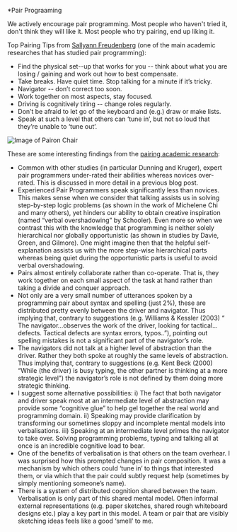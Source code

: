 *Pair Prograaming

We actively encourage pair programming. Most people who haven't tried it, don't think they will like it. Most people who try pairing, end up liking it.

Top Pairing Tips from [Sallyann Freudenberg](http://salfreudenberg.wordpress.com/2013/11/16/10-years-of-thinking-about-pair-programming/) (one of the main academic researches that has studied pair programming):

* Find  the  physical  set-­-up  that  works  for  you  --  think  about  what  you  are  losing  /  gaining  and  work  out  how  to  best  compensate.
* Take  breaks.  Have  quiet  time.  Stop  talking  for  a  minute  if  it’s  tricky.
* Navigator  --  don’t  correct  too  soon.
* Work  together  on  most  aspects,  stay  focused.
* Driving  is  cognitively  tiring  --  change  roles  regularly.
* Don’t  be  afraid  to  let  go  of  the  keyboard  and  (e.g.)  draw  or  make  lists.
* Speak  at  such  a  level  that  others  can  ‘tune  in’,  but  not  so  loud  that  they’re  unable  to  ‘tune
out’.



![Image of Pairon Chair](https://cdn.rawgit.com/StevenACoffman/Pico/master/topics/images/  "Pairon Chair")

These are some interesting findings from the [pairing academic research](http://salfreudenberg.wordpress.com/2013/11/16/10-years-of-thinking-about-pair-programming/):

* Common with other studies (in particular Dunning and Kruger), expert pair programmers under-rated their abilities whereas novices over-rated. This is discussed in more detail in a previous blog post.
* Experienced Pair Programmers speak significantly less than novices. This makes sense when we consider that talking assists us in solving step-by-step logic problems (as shown in the work of Michelene Chi and many others), yet hinders our ability to obtain creative inspiration (named “verbal overshadowing” by Schooler). Even more so when we contrast this with the knowledge that programming is neither solely hierarchical nor globally opportunistic (as shown in studies by Davie, Green, and Gilmore). One might imagine then that the helpful self-explanation assists us with the more step-wise hierarchical parts whereas being quiet during the opportunistic parts is useful to avoid verbal overshadowing.
* Pairs almost entirely collaborate rather than co-operate. That is, they work together on each small aspect of the task at hand rather than taking a divide and conquer approach.
* Not only are a very small number of utterances spoken by a programming pair about syntax and spelling (just 2%), these are distributed pretty evenly between the driver and navigator. Thus implying that, contrary to suggestions (e.g. Williams & Kessler (2003) “ The navigator…observes the work of the driver, looking for tactical…defects. Tactical defects are syntax errors, typos..”), pointing out spelling mistakes is not a significant part of the navigator’s role.
* The navigators did not talk at a higher level of abstraction than the driver. Rather they both spoke at roughly the same levels of abstraction. Thus implying that, contrary to suggestions (e.g. Kent Beck (2000) “While (the driver) is busy typing, the other partner is thinking at a more strategic level”) the navigator’s role is not defined by them doing more strategic thinking.
* I suggest some alternative possibilities: i) The fact that both navigator and driver speak most at an intermediate level of abstraction may provide some “cognitive glue” to help gel together the real world and programming domain. ii) Speaking may provide clarification by transforming our sometimes sloppy and incomplete mental models into verbalisations. iii) Speaking at an intermediate level primes the navigator to take over. Solving programming problems, typing and talking all at once is an incredible cognitive load to bear.
* One of the benefits of verbalisation is that others on the team overhear. I was surprised how this prompted changes in pair composition. It was a mechanism by which others could ‘tune in’ to things that interested them, or via which that the pair could subtly request help (sometimes by simply mentioning someone’s name).
* There is a system of distributed cognition shared between the team. Verbalisation is only part of this shared mental model. Often informal external representations (e.g. paper sketches, shared rough whiteboard designs etc.) play a key part in this model. A team or pair that are visibly sketching ideas feels like a good ‘smell’ to me.
